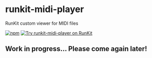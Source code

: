 # runkit-midi-player
RunKit custom viewer for MIDI files

[![npm](https://img.shields.io/npm/v/runkit-midi-player.svg)](https://www.npmjs.com/package/runkit-midi-player)
[![Try runkit-midi-player on RunKit](https://badge.runkitcdn.com/runkit-midi-player.svg)](https://npm.runkit.com/runkit-midi-player)

## Work in progress... Please come again later!